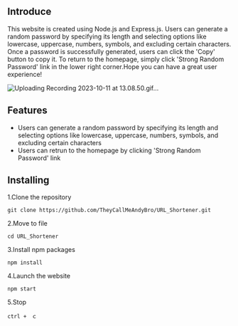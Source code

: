 ## Introduce

This website is created using Node.js and Express.js. Users can generate a random password by specifying its length and selecting options like lowercase, uppercase, numbers, symbols, and excluding certain characters. Once a password is successfully generated, users can click the 'Copy' button to copy it. To return to the homepage, simply click 'Strong Random Password' link in the lower right corner.Hope you can have a great user experience!


![Uploading Recording 2023-10-11 at 13.08.50.gif…]()




## Features

- Users can generate a random password by specifying its length and selecting options like lowercase, uppercase, numbers, symbols, and excluding certain characters
- Users can retrun to the homepage by clicking 'Strong Random Password' link


## Installing

1.Clone the repository
```
git clone https://github.com/TheyCallMeAndyBro/URL_Shortener.git
```

2.Move to file
```
cd URL_Shortener
```

3.Install npm packages
```
npm install
```

4.Launch the website
```
npm start
```

5.Stop
```
ctrl +　ｃ
```
